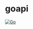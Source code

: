 # goapi

[![Go](https://github.com/blackhorseya/project-goapi/actions/workflows/go.yaml/badge.svg)](https://github.com/blackhorseya/project-goapi/actions/workflows/go.yaml)
